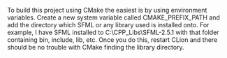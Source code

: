 To build this project using CMake the easiest is by using environment variables.
Create a new system variable called CMAKE_PREFIX_PATH and add the directory which 
SFML or any library used is installed onto. For example, I have SFML installed to
C:\CPP_Libs\SFML-2.5.1 with that folder containing bin, include, lib, etc. Once you
do this, restart CLion and there should be no trouble with CMake finding the library
directory.
